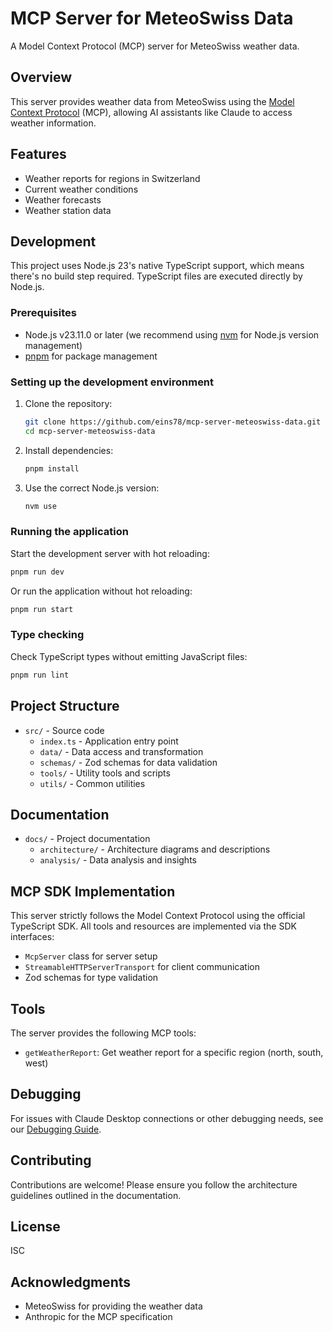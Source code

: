 # MCP Server for MeteoSwiss Data

A Model Context Protocol (MCP) server for MeteoSwiss weather data.

## Overview

This server provides weather data from MeteoSwiss using the [Model Context Protocol](https://github.com/modelcontextprotocol/typescript-sdk) (MCP), allowing AI assistants like Claude to access weather information.

## Features

- Weather reports for regions in Switzerland
- Current weather conditions
- Weather forecasts
- Weather station data

## Development

This project uses Node.js 23's native TypeScript support, which means there's no build step required. TypeScript files are executed directly by Node.js.

### Prerequisites

- Node.js v23.11.0 or later (we recommend using [nvm](https://github.com/nvm-sh/nvm) for Node.js version management)
- [pnpm](https://pnpm.io/) for package management

### Setting up the development environment

1. Clone the repository:

   ```bash
   git clone https://github.com/eins78/mcp-server-meteoswiss-data.git
   cd mcp-server-meteoswiss-data
   ```

2. Install dependencies:

   ```bash
   pnpm install
   ```

3. Use the correct Node.js version:

   ```bash
   nvm use
   ```

### Running the application

Start the development server with hot reloading:

```bash
pnpm run dev
```

Or run the application without hot reloading:

```bash
pnpm run start
```

### Type checking

Check TypeScript types without emitting JavaScript files:

```bash
pnpm run lint
```

## Project Structure

- `src/` - Source code
  - `index.ts` - Application entry point
  - `data/` - Data access and transformation
  - `schemas/` - Zod schemas for data validation
  - `tools/` - Utility tools and scripts
  - `utils/` - Common utilities

## Documentation

- `docs/` - Project documentation
  - `architecture/` - Architecture diagrams and descriptions
  - `analysis/` - Data analysis and insights

## MCP SDK Implementation

This server strictly follows the Model Context Protocol using the official TypeScript SDK. All tools and resources are implemented via the SDK interfaces:

- `McpServer` class for server setup
- `StreamableHTTPServerTransport` for client communication
- Zod schemas for type validation

## Tools

The server provides the following MCP tools:

- `getWeatherReport`: Get weather report for a specific region (north, south, west)

## Debugging

For issues with Claude Desktop connections or other debugging needs, see our [Debugging Guide](docs/debugging-guide.md).

## Contributing

Contributions are welcome! Please ensure you follow the architecture guidelines outlined in the documentation.

## License

ISC

## Acknowledgments

- MeteoSwiss for providing the weather data
- Anthropic for the MCP specification
